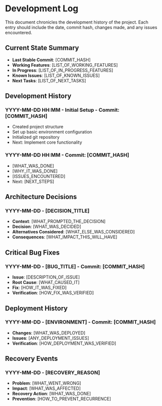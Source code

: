 # Development Log

This document chronicles the development history of the project. Each entry should include the date, commit hash, changes made, and any issues encountered.

## Current State Summary

- **Last Stable Commit**: [COMMIT_HASH]
- **Working Features**: [LIST_OF_WORKING_FEATURES]
- **In Progress**: [LIST_OF_IN_PROGRESS_FEATURES]
- **Known Issues**: [LIST_OF_KNOWN_ISSUES]
- **Next Tasks**: [LIST_OF_NEXT_TASKS]

## Development History

### YYYY-MM-DD HH:MM - Initial Setup - Commit: [COMMIT_HASH]
- Created project structure
- Set up basic environment configuration
- Initialized git repository
- Next: Implement core functionality

### YYYY-MM-DD HH:MM - Commit: [COMMIT_HASH]
- [WHAT_WAS_DONE]
- [WHY_IT_WAS_DONE]
- [ISSUES_ENCOUNTERED]
- Next: [NEXT_STEPS]

<!-- Template for new entries:

### YYYY-MM-DD HH:MM - Commit: [COMMIT_HASH]
- [WHAT_WAS_DONE]
- [WHY_IT_WAS_DONE]
- [ISSUES_ENCOUNTERED]
- Next: [NEXT_STEPS]

-->

## Architecture Decisions

### YYYY-MM-DD - [DECISION_TITLE]
- **Context**: [WHAT_PROMPTED_THE_DECISION]
- **Decision**: [WHAT_WAS_DECIDED]
- **Alternatives Considered**: [WHAT_ELSE_WAS_CONSIDERED]
- **Consequences**: [WHAT_IMPACT_THIS_WILL_HAVE]

## Critical Bug Fixes

### YYYY-MM-DD - [BUG_TITLE] - Commit: [COMMIT_HASH]
- **Issue**: [DESCRIPTION_OF_ISSUE]
- **Root Cause**: [WHAT_CAUSED_IT]
- **Fix**: [HOW_IT_WAS_FIXED]
- **Verification**: [HOW_FIX_WAS_VERIFIED]

## Deployment History

### YYYY-MM-DD - [ENVIRONMENT] - Commit: [COMMIT_HASH]
- **Changes**: [WHAT_WAS_DEPLOYED]
- **Issues**: [ANY_DEPLOYMENT_ISSUES]
- **Verification**: [HOW_DEPLOYMENT_WAS_VERIFIED]

## Recovery Events

### YYYY-MM-DD - [RECOVERY_REASON]
- **Problem**: [WHAT_WENT_WRONG]
- **Impact**: [WHAT_WAS_AFFECTED]
- **Recovery Action**: [WHAT_WAS_DONE]
- **Prevention**: [HOW_TO_PREVENT_RECURRENCE]